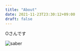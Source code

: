 ```yaml
---
title: "About"
date: 2021-11-23T23:30:12+09:00
draft: false
---
```


Oさんです

![saber](/img/saber.png)
